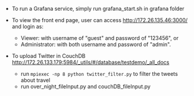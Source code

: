 * To run a Grafana service, simply run grafana_start.sh in grafana folder
* To view the front end page, user can access http://172.26.135.46:3000/ and login as:
    * Viewer: with username of "guest" and password of "123456", or
    * Administrator: with both username and password of "admin".

* To upload Twitter in CouchDB http://172.26.133.179:5984/_utils/#/database/testdemo/_all_docs
   * run `mpiexec -np 8 python twitter_filter.py` to filter the tweets about travel
   * run over_night_fileInput.py and couchDB_fileInput.py
